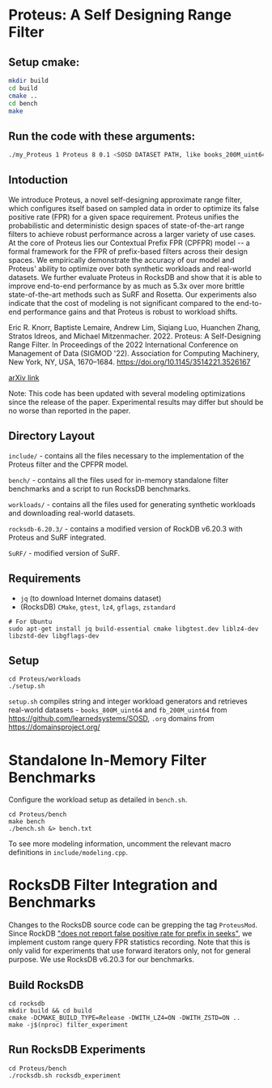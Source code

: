 # Proteus: A Self Designing Range Filter

## Setup cmake:
```bash
mkdir build
cd build
cmake ..
cd bench
make
```
## Run the code with these arguments:

```bash
./my_Proteus 1 Proteus 8 0.1 <SOSD DATASET PATH, like books_200M_uint64>
```

## Intoduction

We introduce Proteus, a novel self-designing approximate range filter, which configures itself based on sampled data in order to optimize its false positive rate (FPR) for a given space requirement.
Proteus unifies the probabilistic and deterministic design spaces of state-of-the-art range filters to achieve robust performance across a larger variety of use cases.
At the core of Proteus lies our Contextual Prefix FPR (CPFPR) model -- a formal framework for the FPR of prefix-based filters across their design spaces.
We empirically demonstrate the accuracy of our model and Proteus' ability to optimize over both synthetic workloads and real-world datasets.
We further evaluate Proteus in RocksDB and show that it is able to improve end-to-end performance by as much as 5.3x over more brittle state-of-the-art methods such as SuRF and Rosetta.
Our experiments also indicate that the cost of modeling is not significant compared to the end-to-end performance gains and that Proteus is robust to workload shifts.

Eric R. Knorr, Baptiste Lemaire, Andrew Lim, Siqiang Luo, Huanchen Zhang, Stratos Idreos, and Michael Mitzenmacher. 2022. Proteus: A Self-Designing Range Filter. In Proceedings of the 2022 International Conference on Management of Data (SIGMOD '22). Association for Computing Machinery, New York, NY, USA, 1670–1684. https://doi.org/10.1145/3514221.3526167

[arXiv link](https://arxiv.org/abs/2207.01503)


Note: This code has been updated with several modeling optimizations since the release of the paper. Experimental results may differ but should be no worse than reported in the paper.


## Directory Layout
`include/` - contains all the files necessary to the implementation of the Proteus filter and the CPFPR model.

`bench/` - contains all the files used for in-memory standalone filter benchmarks and a script to run RocksDB benchmarks.

`workloads/` - contains all the files used for generating synthetic workloads and downloading real-world datasets.

`rocksdb-6.20.3/` - contains a modified version of RockDB v6.20.3 with Proteus and SuRF integrated.

`SuRF/` - modified version of SuRF. 

## Requirements

- `jq` (to download Internet domains dataset)
- (RocksDB) `CMake`, `gtest`, `lz4`, `gflags`, `zstandard`

```	
# For Ubuntu
sudo apt-get install jq build-essential cmake libgtest.dev liblz4-dev libzstd-dev libgflags-dev
```

## Setup

	cd Proteus/workloads
	./setup.sh

	
`setup.sh` compiles string and integer workload generators and retrieves real-world datasets - `books_800M_uint64` and `fb_200M_uint64` from https://github.com/learnedsystems/SOSD, `.org` domains from https://domainsproject.org/


# Standalone In-Memory Filter Benchmarks

Configure the workload setup as detailed in `bench.sh`.

	cd Proteus/bench
	make bench
	./bench.sh &> bench.txt

To see more modeling information, uncomment the relevant macro definitions in `include/modeling.cpp`.

# RocksDB Filter Integration and Benchmarks

Changes to the RocksDB source code can be grepping the tag `ProteusMod`. Since RockDB ["does not report false positive rate for prefix in seeks"](https://github.com/facebook/rocksdb/issues/3680#issuecomment-384786975), we implement custom range query FPR statistics recording. Note that this is only valid for experiments that use forward iterators only, not for general purpose. We use RocksDB v6.20.3 for our benchmarks.

## Build RocksDB

	cd rocksdb
	mkdir build && cd build
	cmake -DCMAKE_BUILD_TYPE=Release -DWITH_LZ4=ON -DWITH_ZSTD=ON ..
	make -j$(nproc) filter_experiment

## Run RocksDB Experiments

	cd Proteus/bench
	./rocksdb.sh rocksdb_experiment

